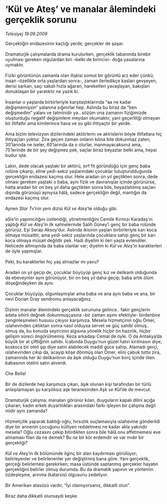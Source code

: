 # ‘Kül ve Ateş’ ve manalar âlemindeki gerçeklik sorunu

*Telesiyej 19.09.2009*

<div class="taraf_structure_2col_1zq">
<div class="margen_n">



 <p>Gerçekliğin endazesinin kaçtığı yerde, gerçekler de şaşar. <br/><br/>Dramaturjik çalışmalarda drama kurulurken, gerçeklik tabanında birebir uyulması gereken olgulardan biri –belki de birincisi- doğa yasalarına uymaktır. <br/><br/>Fiziki görüntünün zamanla olan ilişkisi somut bir görüntü arz eder çünkü; insan –özellikle orta yaşlardan sonra-, zaman ilerledikçe kasları gevşeyen, derisi sarkan, saçı sakalı hızla ağaran, hareketleri yavaşlayan, bakışları donuklaşan bir yaratıktır ne yazık ki. <br/><br/>İnsanlar o yaşlarda birbirleriyle karşılaştıklarında “aa ne kadar değişmemişsin” yalanına sığınırlar hep. Aslında bu biraz da “ben değişmedim” yalanı ve tatminidir ya.. sözüm ona zamanın fiziğimizde oluşturduğu negatif değişimlere meydan okumaktır, yani geçerliliği olmayan bir iltifattır ama kimilerince hava ve su gibi ihtiyaçtır bir yerde. <br/><br/>Ama bizim televizyon dizilerindeki aktörlerin ve aktrislerin böyle iltifatlara hiç ihtiyaçları yoktur. Zira geçen zaman onların kılına bile dokunmaz zaten; 30’larında ne iseler, 60’larında da o olurlar, inanmayacaksınız ama, 75’lerinde de bir şey değişmez pek, saçlar biraz beyazlar belki ama, hepsi budur işte. <br/><br/>Lakin, dede olacak yaştaki bir aktörü, sırf fit göründüğü için genç baba rolüne çıkarıp, eline yedi-sekiz yaşlarındaki çocuklar tutuşturulduğunda gerçekliğin endazesi kaçmış olur. Hele aradan on yıl geçtikten sonra, dede olması gereken yaştaki o baba, aynı fizik ve davranışlar içinde görünürse, hatta aradan bir on beş yıl daha geçtikten sonra bile, beyazlatılmış saçları dışında görünüşü aynıysa hâlâ, sadece gerçekliğin değil, mantığın da endazesi kaçmış olur. <br/><br/>Aynen <i>Star Tv</i>’nin yeni dizisi <i>Kül ve Ateş</i>’te olduğu gibi. <br/><br/>aSis’in yapımcılığını üstlendiği, yönetmenliğini Cemile Kırmızı Karadaş’ın yaptığı <i>Kül ve Ateş</i>’in ilk sahnelerinde Salih Güney’i genç bir baba rolünde görürüz. Eşi Serap Aksoy’dur. Aslında ikisinin yaşları birbirleriyle karı koca olmaya müsaittir, ama yedi-sekiz yaşlarında çocuklara sahip genç bir karı koca olmaya müsait değildir pek. Hadi diyelim ki ileri yaşta evlendiler. Neticede altmışında da baba olanlar var; diyelim ki <i>Kül ve Ateş</i>’in karakterleri de öyle yapmışlar. <br/><br/>Peki, bu karakterler hiç yaş almazlar mı yavu? <br/><br/>Aradan on yıl geçip de, çocuklar büyüyüp genç kız ve delikanlı olduğunda da ebeveynler aynı görünüyor, bir on beş yıl daha geçip; baba artık ölüm döşeğindeyken de aynı. <br/><br/>Çocuklar büyüyüp, olgunlaşmışlar ama baba ve ana aynı baba ve ana, bir nevi Dorian Gray sendromu anlayacağınız. <br/><br/>Dizinin manalar âlemindeki gerçeklik sorununa gelince.. fakir gençlerin adeta sihirli değnek dokunmuşçasına –bir zaman aşımı efektiyle- birdenbire zenginleşmeleri hususu çıkıyor karşımıza. Mesela hizmetçinin oğlu Ömer, ıslahevinden çıktıktan sonra nasıl olduysa servet ve güç sahibi olmuş.. olmuş da, bu konuda seyircinin algısına yönelik hiçbir ön hazırlık, hiçbir gelişim süreci öngörülmemiş. Keza arkadaşı Cemal de öyle. O da Antakya’da büyük bir at çiftliğinin sahibi. İcabında Duygu’nun güzel hatırı kırılmasın diye, koskoca bir oteli şıp diye satın alabilecek maddi güce sahip. Alamadı gerçi, ıslahevinden çıkıp da, acayip köşe dönmüş olan Ömer, elini çabuk tuttu zira, zamanında her iki delikanlının da âşık olduğu Duygu’nun borç içinde ölen babasının otelini satın alıverdi. <br/><br/>Che Bella! <br/><br/>Bir de dizilerde hep karşımıza çıkan, âşık olunan kişi tarafından bir türlü anlaşılamayan şu karşılıksız aşk teranesinden <i>Aşk ve Kül</i>’de de mevcut. <br/><br/>Dramaturjik çalışma; manaları görünür kılan, duyguların kapalı dilini açığa çıkaran, kadın erkek duyarlılıkları arasındaki farkı işleyen bir çalışma değil midir aynı zamanda? <br/><br/>Hizmetçilik yaparak baktığı oğlu, hırsızlık suçlamasıyla ıslahevine gönderildi diye bir annenin çocuğunu külliyen reddetmesi ne kadar akla yakındır mesela? Oğlu cezasını çekip bitirdikten sonra bile hâlâ onu affetmemesi eve almaması filan da ne demek? Bu ne bir kör erdemdir ve var mıdır bir gerçekliği?<i> <br/><br/>Kül ve Ateş</i>’in ilk bölümünde ilginç bir alan kaydırması görülüyor; belirleyenler ve belirlenenler yer değiştirmiş bana göre. Yani gerçeklik, gerçeği belirlemesi gerekirken; masa üstünde saptanmış gerçekler hayatın gerçekliğini belirler olmuş durumda. Bu da dramatik yapının ve yöntemin özdeşleşme, arınma (katarsis) olgusunu zedeliyor. <br/><br/>Bir Amerikan atasözü vardır, “İyi olamıyorsanız, dikkatli olun”. <br/><br/>Biraz daha dikkatli olunsaydı keşke.</p>
<br/>
<br/>
<br/>



<br/>


<div id="taraf_not">
</div>

</div>


</div>
